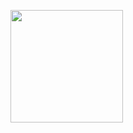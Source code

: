 <a href="https://github.com/kocory1"><img align="center" style="height:180px" src="https://github-readme-stats.vercel.app/api/top-langs/?username=kocory1&layout=compact&theme=nord&hide_border=true" /></a>
<!---
kocory1/kocory1 is a ✨ special ✨ repository because its `README.md` (this file) appears on your GitHub profile.
You can click the Preview link to take a look at your changes.
--->
